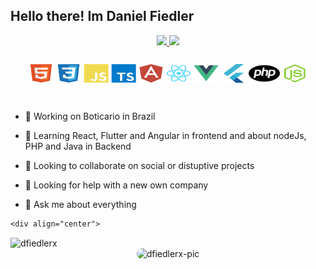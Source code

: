 ## Hello there! Im Daniel Fiedler

  <div align="center">
  <a href="https://github.com/dfiedlerx">
  <img height="155em" src="https://github-readme-stats.vercel.app/api?username=dfiedlerx&show_icons=true&theme=light&include_all_commits=true&count_private=true"/>
  <img height="155em" src="https://github-readme-stats.vercel.app/api/top-langs/?username=dfiedlerx&layout=compact&langs_count=7&theme=light"/>
  </a>

</div>


    
  <div align="center" style="margin-bottom: 35px; display: inline_block"><br>
      <img align="center" alt="dfiedlerx-HTML" height="30" width="40" src="https://raw.githubusercontent.com/devicons/devicon/master/icons/html5/html5-original.svg">
  <img align="center" alt="dfiedlerx-CSS" height="30" width="40" src="https://raw.githubusercontent.com/devicons/devicon/master/icons/css3/css3-original.svg">
  <img align="center" alt="dfiedlerx-Js" height="30" width="40" src="https://raw.githubusercontent.com/devicons/devicon/master/icons/javascript/javascript-plain.svg">
    <img align="center" alt="dfiedlerx-Typescript" height="30" width="40" src="https://raw.githubusercontent.com/devicons/devicon/master/icons/typescript/typescript-plain.svg">
    <img align="center" alt="dfiedlerx-Angular" height="30" width="40" src="https://raw.githubusercontent.com/devicons/devicon/master/icons/angularjs/angularjs-plain.svg">
  <img align="center" alt="dfiedlerx-React" height="30" width="40" src="https://raw.githubusercontent.com/devicons/devicon/master/icons/react/react-original.svg">
    <img align="center" alt="dfiedlerx-Vue" height="30" width="40" src="https://raw.githubusercontent.com/devicons/devicon/master/icons/vuejs/vuejs-original.svg">
    <img align="center" alt="dfiedlerx-Flutter" height="30" width="40" src="https://raw.githubusercontent.com/devicons/devicon/master/icons/flutter/flutter-original.svg">
    
  <img align="center" alt="dfiedlerx-php" height="50" src="https://raw.githubusercontent.com/devicons/devicon/master/icons/php/php-plain.svg">
    <img align="center" alt="dfiedlerx-Node" height="30" width="40" src="https://raw.githubusercontent.com/devicons/devicon/master/icons/nodejs/nodejs-plain.svg">
</div>
  
  
  
  <div>
  
- 🔭 Working on Boticario in Brazil
- 🌱 Learning React, Flutter and Angular in frontend and about nodeJs, PHP and Java in Backend
- 👯 Looking to collaborate on social or distuptive projects
- 🤔 Looking for help with a new own company
- 💬 Ask me about everything

  </div>
  

      <div align="center">
  <img width="600em" align="center" src="https://github-readme-streak-stats.herokuapp.com/?user=dfiedlerx&theme=light" alt="dfiedlerx" />
</div>

 <div align="center">
      <img alt="dfiedlerx-pic" height="200" style="border-radius:50px;" src="https://assets.pokemon.com/assets/cms2/img/pokedex/full/384_f2.png">
  </div>

  
